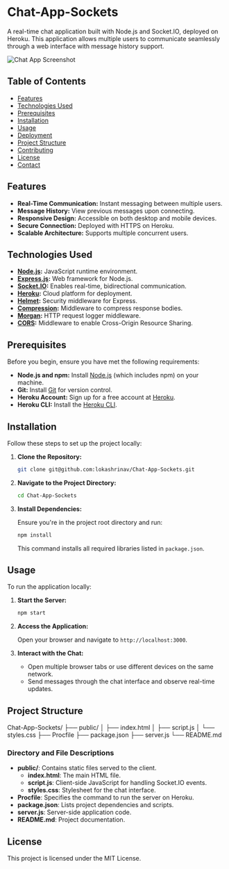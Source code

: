 # Chat-App-Sockets

A real-time chat application built with Node.js and Socket.IO, deployed on Heroku. This application allows multiple users to communicate seamlessly through a web interface with message history support.

![Chat App Screenshot](https://github.com/lokashrinav/Chat-App-Sockets/blob/main/public/screenshot.png?raw=true)

## Table of Contents

- [Features](#features)
- [Technologies Used](#technologies-used)
- [Prerequisites](#prerequisites)
- [Installation](#installation)
- [Usage](#usage)
- [Deployment](#deployment)
- [Project Structure](#project-structure)
- [Contributing](#contributing)
- [License](#license)
- [Contact](#contact)

## Features

- **Real-Time Communication:** Instant messaging between multiple users.
- **Message History:** View previous messages upon connecting.
- **Responsive Design:** Accessible on both desktop and mobile devices.
- **Secure Connection:** Deployed with HTTPS on Heroku.
- **Scalable Architecture:** Supports multiple concurrent users.

## Technologies Used

- **[Node.js](https://nodejs.org/):** JavaScript runtime environment.
- **[Express.js](https://expressjs.com/):** Web framework for Node.js.
- **[Socket.IO](https://socket.io/):** Enables real-time, bidirectional communication.
- **[Heroku](https://www.heroku.com/):** Cloud platform for deployment.
- **[Helmet](https://helmetjs.github.io/):** Security middleware for Express.
- **[Compression](https://github.com/expressjs/compression):** Middleware to compress response bodies.
- **[Morgan](https://github.com/expressjs/morgan):** HTTP request logger middleware.
- **[CORS](https://github.com/expressjs/cors):** Middleware to enable Cross-Origin Resource Sharing.

## Prerequisites

Before you begin, ensure you have met the following requirements:

- **Node.js and npm:** Install [Node.js](https://nodejs.org/) (which includes npm) on your machine.
- **Git:** Install [Git](https://git-scm.com/downloads) for version control.
- **Heroku Account:** Sign up for a free account at [Heroku](https://signup.heroku.com/).
- **Heroku CLI:** Install the [Heroku CLI](https://devcenter.heroku.com/articles/heroku-cli#download-and-install).

## Installation

Follow these steps to set up the project locally:

1. **Clone the Repository:**

   ```bash
   git clone git@github.com:lokashrinav/Chat-App-Sockets.git
   ```
   
2. **Navigate to the Project Directory:**

   ```bash
   cd Chat-App-Sockets
   ```

3. **Install Dependencies:**

   Ensure you're in the project root directory and run:

   ```bash
   npm install
   ```

   This command installs all required libraries listed in `package.json`.

## Usage

To run the application locally:

1. **Start the Server:**

   ```bash
   npm start
   ```

2. **Access the Application:**

   Open your browser and navigate to `http://localhost:3000`.

3. **Interact with the Chat:**

   - Open multiple browser tabs or use different devices on the same network.
   - Send messages through the chat interface and observe real-time updates.

## Project Structure

Chat-App-Sockets/
├── public/
│   ├── index.html
│   ├── script.js
│   └── styles.css
├── Procfile
├── package.json
├── server.js
└── README.md

### Directory and File Descriptions

- **public/**: Contains static files served to the client.
  - **index.html**: The main HTML file.
  - **script.js**: Client-side JavaScript for handling Socket.IO events.
  - **styles.css**: Stylesheet for the chat interface.
- **Procfile**: Specifies the command to run the server on Heroku.
- **package.json**: Lists project dependencies and scripts.
- **server.js**: Server-side application code.
- **README.md**: Project documentation.


## License

This project is licensed under the MIT License.
